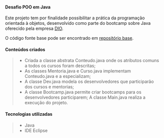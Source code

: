 #### Desafio POO em Java

Este projeto tem por finalidade possibilitar a prática da programação orientada à objetos, desenvolvido como parte do bootcamp sobre Java oferecido pela empresa [DIO](https://www.dio.me/).

O código fonte base pode ser encontrado em [repositório base](hhttps://github.com/cami-la/desafio-poo-dio.git).


#### Conteúdos criados

> - Criada a classe abstrata Conteudo.java onde os atributos comuns a todos os cursos foram descritas;
> - As classes Mentoria.java e Curso.java implementam Conteudo.java e a especializam;
> - A classe Dev.java modela os desenvolvedores que participarão dos cursos e mentorias;
> - A classe Bootcamp.java permite criar bootcamps para os desenvolvedores participarem;
> A classe Main.java realiza a execução do projeto.


#### Tecnologias utilizadas

> - Java
> - IDE Eclipse
